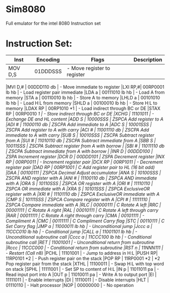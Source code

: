 Sim8080
=======

Full emulator for the intel 8080 Instruction set


Instruction Set:
==============

|Inst |     Encoding |         Flags |  Description |
|-------|----------------|------------|-----------------------------------|
|MOV D,S |  01DDDSSS        |  -       Move register to register |



|MVI D,# |  00DDD110 db     |  -       Move immediate to register
|LXI RP,#|  00RP0001 lb hb  |  -       Load register pair immediate
|LDA a   |  00111010 lb hb  |  -       Load A from memory
|STA a   |  00110010 lb hb  |  -       Store A to memory
|LHLD a  |  00101010 lb hb  |  -       Load H:L from memory
|SHLD a  |  00100010 lb hb  |  -       Store H:L to memory
|LDAX RP |  00RP1010 *1     |  -       Load indirect through BC or DE
|STAX RP |  00RP0010 *1     |  -       Store indirect through BC or DE
|XCHG    |  11101011        |  -       Exchange DE and HL content
|ADD S   |  10000SSS        |  ZSPCA   Add register to A
|ADI #   |  11000110 db     |  ZSCPA   Add immediate to A
|ADC S   |  10001SSS        |  ZSCPA   Add register to A with carry
|ACI #   |  11001110 db     |  ZSCPA   Add immediate to A with carry
|SUB S   |  10010SSS        |  ZSCPA   Subtract register from A
|SUI #   |  11010110 db     |  ZSCPA   Subtract immediate from A
|SBB S   |  10011SSS        |  ZSCPA   Subtract register from A with borrow |
|SBI #  |   11011110 db     |  ZSCPA   Subtract immediate from A with borrow |
|INR D  |   00DDD100        |  ZSPA    Increment register
|DCR D  |   00DDD101        |  ZSPA    Decrement register
|INX RP |   00RP0011        |  -       Increment register pair
|DCX RP |   00RP1011        |  -       Decrement register pair
|DAD RP |   00RP1001        |  C       Add register pair to HL (16 bit add)
|DAA    |   00100111        |  ZSPCA   Decimal Adjust accumulator
|ANA S  |   10100SSS        |  ZSCPA   AND register with A
|ANI #  |   11100110 db     |  ZSPCA   AND immediate with A
|ORA S  |  10110SSS         | ZSPCA   OR  register with A
|ORI #  |   11110110        |  ZSPCA   OR  immediate with A
|XRA S  |   10101SSS        |  ZSPCA   ExclusiveOR register with A
|XRI #  |   11101110 db     |  ZSPCA   ExclusiveOR immediate with A
|CMP S  |   10111SSS        |  ZSPCA   Compare register with A
|CPI #  |   11111110        |  ZSPCA   Compare immediate with A
|RLC    |   00000111        |  C       Rotate A left
|RRC    |   00001111        |  C       Rotate A right
|RAL    |   00010111        |  C       Rotate A left through carry
|RAR    |   00011111        |  C       Rotate A right through carry
|CMA    |   00101111        |  -       Compliment A
|CMC    |   00111111        |  C       Compliment Carry flag
|STC    |   00110111        |  C       Set Carry flag
|JMP a  |   11000011 lb hb  |  -       Unconditional jump
|Jccc a |   11CCC010 lb hb  |  -       Conditional jump
|CALL a |   11001101 lb hb  |  -       Unconditional subroutine call
|Cccc a |   11CCC100 lb hb  |  -       Conditional subroutine call
|RET    |   11001001        |  -       Unconditional return from subroutine
|Rccc   |   11CCC000        |  -       Conditional return from subroutine
|RST n  |   11NNN111        |  -       Restart (Call n*8)
|PCHL   |   11101001        |  -       Jump to address in H:L
|PUSH RP|   11RP0101 *2     |  -       Push register pair on the stack
|POP RP |   11RP0001 *2     |  *2      Pop  register pair from the stack
|XTHL   |   11100011        |  -       Swap H:L with top word on stack
|SPHL   |   11111001        |  -       Set SP to content of H:L
|IN p   |   11011011 pa     |  -       Read input port into A
|OUT p  |   11010011 pa     |  -       Write A to output port
|EI     |   11111011        |  -       Enable interrupts
|DI     |   11110011       |   -       Disable interrupts
|HLT    |   01110110       |   -       Halt processor
|NOP    |   00000000       |   -       No operation


